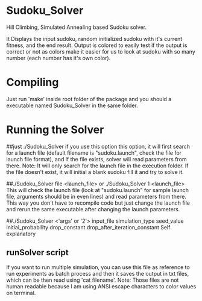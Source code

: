 # Sudoku_Solver
Hill Climbing, Simulated Annealing based Sudoku solver. 

It Displays the input sudoku, random initialized sudoku with it's current fitness, and the end result. Output is colored to easily test if the output is correct or not as colors make it easier for us to look at sudoku with so many number (each number has it's own color). 

# Compiling
Just run 'make' inside root folder of the package and you should a executable named Sudoku_Solver in the same folder.

# Running the Solver

##just ./Sudoku_Solver
if you use this option this option, it will first search for a launch file (default filename is "sudoku.launch", check the file for launch file format), and if the file exists, solver will read parameters from there. Note: It will only search for the launch file in the execution folder. 
If the file doesn't exist, it will initial a blank sudoku fill it and try to solve it.

##./Sudoku_Solver file <launch_file> or ./Sudoku_Solver 1 <launch_file>
This will check the launch file (look at "sudoku.launch" for sample launch file, arguments should be in even lines) and read parameters from there. This way you don't have to recompile code but just change the launch file and rerun the same executable after changing the launch parameters. 


##./Sudoku_Solver <'args' or '2'> input_file simulation_type seed_value initial_probability drop_constant drop_after_iteration_constant
Self explanatory

## runSolver script
If you want to run multiple simulation, you can use this file as reference to run experiments as batch process and then it saves the output in txt files, which can be then read using 'cat filename'. Note: Those files are not human readable because I am using ANSI escape characters to color values on terminal. 
